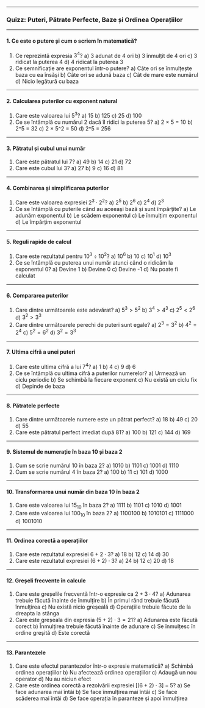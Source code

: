 ------

### **Quizz: Puteri, Pătrate Perfecte, Baze și Ordinea Operațiilor**

------

#### **1. Ce este o putere și cum o scriem în matematică?**

1. Ce reprezintă expresia $3^4$?
    a) 3 adunat de 4 ori
    b) 3 înmulțit de 4 ori
    c) 3 ridicat la puterea 4
    d) 4 ridicat la puterea 3
2. Ce semnificație are exponentul într-o putere?
    a) Câte ori se înmulțește baza cu ea însăși
    b) Câte ori se adună baza
    c) Cât de mare este numărul
    d) Nicio legătură cu baza

------

#### **2. Calcularea puterilor cu exponent natural**

1. Care este valoarea lui $5^3$?
    a) 15
    b) 125
    c) 25
    d) 100
2. Ce se întâmplă cu numărul 2 dacă îl ridici la puterea 5?
    a) 2 × 5 = 10
    b) 2^5 = 32
    c) 2 × 5^2 = 50
    d) 2^5 = 256

------

#### **3. Pătratul și cubul unui număr**

1. Care este pătratul lui 7?
    a) 49
    b) 14
    c) 21
    d) 72
2. Care este cubul lui 3?
    a) 27
    b) 9
    c) 16
    d) 81

------

#### **4. Combinarea și simplificarea puterilor**

1. Care este valoarea expresiei $2^3 \cdot 2^2$?
    a) $2^5$
    b) $2^6$
    c) $2^4$
    d) $2^3$
2. Ce se întâmplă cu puterile când au aceeași bază și sunt împărțite?
    a) Le adunăm exponentul
    b) Le scădem exponentul
    c) Le înmulțim exponentul
    d) Le împărțim exponentul

------

#### **5. Reguli rapide de calcul**

1. Care este rezultatul pentru $10^3 \div 10^2$?
    a) $10^6$
    b) $10$
    c) $10^1$
    d) $10^3$
2. Ce se întâmplă cu puterea unui număr atunci când o ridicăm la exponentul 0?
    a) Devine 1
    b) Devine 0
    c) Devine -1
    d) Nu poate fi calculat

------

#### **6. Compararea puterilor**

1. Care dintre următoarele este adevărat?
    a) $5^3 > 5^2$
    b) $3^4 > 4^3$
    c) $2^5 < 2^6$
    d) $3^2 > 3^3$
2. Care dintre următoarele perechi de puteri sunt egale?
    a) $2^3 = 3^2$
    b) $4^2 = 2^4$
    c) $5^2 = 6^2$
    d) $3^2 = 3^3$

------

#### **7. Ultima cifră a unei puteri**

1. Care este ultima cifră a lui $7^4$?
    a) 1
    b) 4
    c) 9
    d) 6
2. Ce se întâmplă cu ultima cifră a puterilor numerelor?
    a) Urmează un ciclu periodic
    b) Se schimbă la fiecare exponent
    c) Nu există un ciclu fix
    d) Depinde de baza

------

#### **8. Pătratele perfecte**

1. Care dintre următoarele numere este un pătrat perfect?
    a) 18
    b) 49
    c) 20
    d) 55
2. Care este pătratul perfect imediat după 81?
    a) 100
    b) 121
    c) 144
    d) 169

------

#### **9. Sistemul de numerație în baza 10 și baza 2**

1. Cum se scrie numărul 10 în baza 2?
    a) 1010
    b) 1101
    c) 1001
    d) 1110
2. Cum se scrie numărul 4 în baza 2?
    a) 100
    b) 11
    c) 101
    d) 1000

------

#### **10. Transformarea unui număr din baza 10 în baza 2**

1. Care este valoarea lui $15_{10}$ în baza 2?
    a) 1111
    b) 1101
    c) 1010
    d) 1001
2. Care este valoarea lui $100_{10}$ în baza 2?
    a) 1100100
    b) 1010101
    c) 1111000
    d) 1001010

------

#### **11. Ordinea corectă a operațiilor**

1. Care este rezultatul expresiei $6 + 2 \cdot 3$?
    a) 18
    b) 12
    c) 14
    d) 30
2. Care este rezultatul expresiei $(6 + 2) \cdot 3$?
    a) 24
    b) 12
    c) 20
    d) 18

------

#### **12. Greșeli frecvente în calcule**

1. Care este greșelile frecventă într-o expresie ca $2 + 3 \cdot 4$?
    a) Adunarea trebuie făcută înainte de înmulțire
    b) În primul rând trebuie făcută înmulțirea
    c) Nu există nicio greșeală
    d) Operațiile trebuie făcute de la dreapta la stânga
2. Care este greșeala din expresia $(5 + 2) \cdot 3 = 21$?
    a) Adunarea este făcută corect
    b) Înmulțirea trebuie făcută înainte de adunare
    c) Se înmulțesc în ordine greșită
    d) Este corectă

------

#### **13. Parantezele**

1. Care este efectul parantezelor într-o expresie matematică?
    a) Schimbă ordinea operațiilor
    b) Nu afectează ordinea operațiilor
    c) Adaugă un nou operator
    d) Nu au niciun efect
2. Care este ordinea corectă a rezolvării expresiei $[(6 + 2) \cdot 3] - 5$?
    a) Se face adunarea mai întâi
    b) Se face înmulțirea mai întâi
    c) Se face scăderea mai întâi
    d) Se face operația în paranteze și apoi înmulțirea

### 





